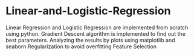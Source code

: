# Linear-and-Logistic-Regression
Linear Regression and Logistic Regression are implemented from scratch using python. Gradient Descent algorithm is implemented to find out the best parameters. Analyzing the results by plots using matplotlib and seaborn 
Regularization to avoid overfitting
Feature Selection
